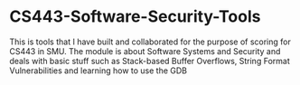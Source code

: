 # CS443-Software-Security-Tools
This is tools that I have built and collaborated for the purpose of scoring for CS443 in SMU. The module is about Software Systems and Security and deals with basic stuff such as Stack-based Buffer Overflows, String Format Vulnerabilities and learning how to use the GDB
